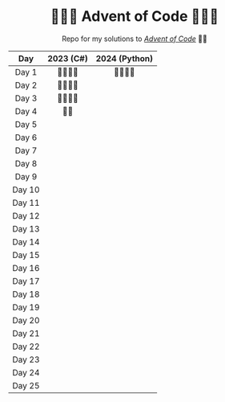 <h1 align="center">🎅🏻🎄 Advent of Code 🎄🎅🏻</h1>

<p align="center"> Repo for my solutions to <a href="https://adventofcode.com/"><em>Advent of Code</em></a> 🎅🏻</p>

<div align="center">

| Day | 2023 (C#) | 2024 (Python) |
|:---:|:---------:|:-------------:|
| Day 1  | 🎅🏻🎅🏻 | 🎅🏻🎅🏻 |
| Day 2  | 🎅🏻🎅🏻 |        |
| Day 3  | 🎅🏻🎅🏻 |        |
| Day 4  | 🎅🏻    |        |
| Day 5  |        |        |
| Day 6  |        |        |
| Day 7  |        |        |
| Day 8  |        |        |
| Day 9  |        |        |
| Day 10 |        |        |
| Day 11 |        |        |
| Day 12 |        |        |
| Day 13 |        |        |
| Day 14 |        |        |
| Day 15 |        |        |
| Day 16 |        |        |
| Day 17 |        |        |
| Day 18 |        |        |
| Day 19 |        |        |
| Day 20 |        |        |
| Day 21 |        |        |
| Day 22 |        |        |
| Day 23 |        |        |
| Day 24 |        |        |
| Day 25 |        |        |

</div>
